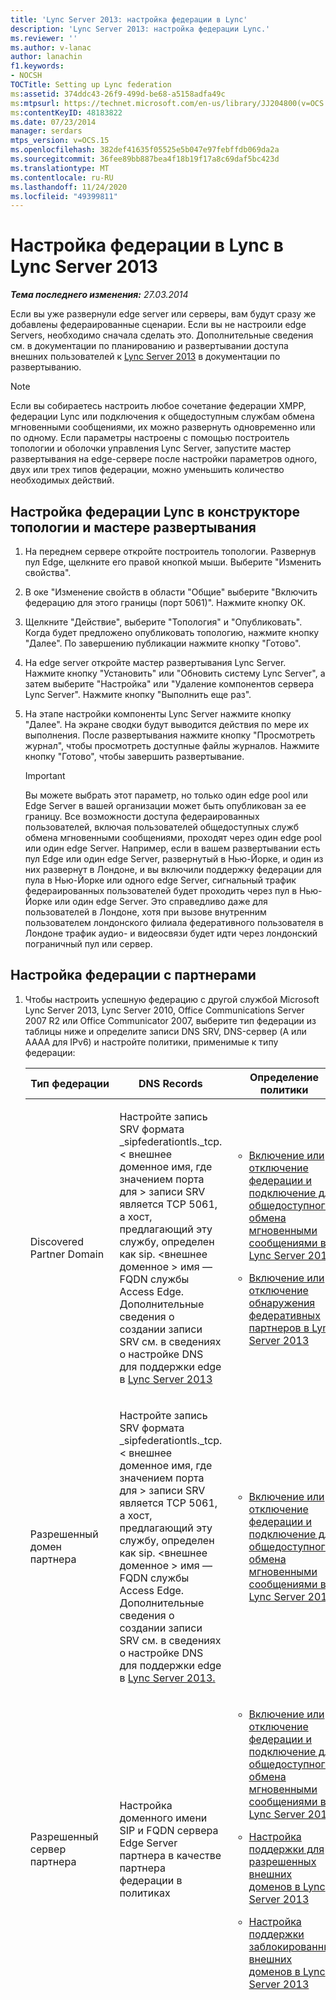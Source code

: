 ```yaml
---
title: 'Lync Server 2013: настройка федерации в Lync'
description: 'Lync Server 2013: настройка федерации Lync.'
ms.reviewer: ''
ms.author: v-lanac
author: lanachin
f1.keywords:
- NOCSH
TOCTitle: Setting up Lync federation
ms:assetid: 374ddc43-26f9-499d-be68-a5158adfa49c
ms:mtpsurl: https://technet.microsoft.com/en-us/library/JJ204800(v=OCS.15)
ms:contentKeyID: 48183822
ms.date: 07/23/2014
manager: serdars
mtps_version: v=OCS.15
ms.openlocfilehash: 382def41635f05525e5b047e97febffdb069da2a
ms.sourcegitcommit: 36fee89bb887bea4f18b19f17a8c69daf5bc423d
ms.translationtype: MT
ms.contentlocale: ru-RU
ms.lasthandoff: 11/24/2020
ms.locfileid: "49399811"
---
```

# <a name="setting-up-lync-federation-in-lync-server-2013"></a>Настройка федерации в Lync в Lync Server 2013

<div data-xmlns="http://www.w3.org/1999/xhtml">

<div class="topic" data-xmlns="http://www.w3.org/1999/xhtml" data-msxsl="urn:schemas-microsoft-com:xslt" data-cs="https://msdn.microsoft.com/">

<div data-asp="https://msdn2.microsoft.com/asp">



</div>

<div id="mainSection">

<div id="mainBody">

<span> </span>

_**Тема последнего изменения:** 27.03.2014_

Если вы уже развернули edge server или серверы, вам будут сразу же добавлены федераированные сценарии. Если вы не настроили edge Servers, необходимо сначала сделать это. Дополнительные сведения см. в документации по планированию и развертывании доступа внешних пользователей к [Lync Server 2013](lync-server-2013-deploying-external-user-access.md) в документации по развертыванию. [](lync-server-2013-planning-for-external-user-access.md)

<div>


> [!NOTE]  
> Если вы собираетесь настроить любое сочетание федерации XMPP, федерации Lync или подключения к общедоступным службам обмена мгновенными сообщениями, их можно развернуть одновременно или по одному. Если параметры настроены с помощью построитель топологии и оболочки управления Lync Server, запустите мастер развертывания на edge-сервере после настройки параметров одного, двух или трех типов федерации, можно уменьшить количество необходимых действий.



</div>

<div>

## <a name="setting-up-lync-federation-in-topology-builder-and-the-deployment-wizard"></a>Настройка федерации Lync в конструкторе топологии и мастере развертывания

1.  На переднем сервере откройте построитель топологии. Развернув пул Edge, щелкните его правой кнопкой мыши. Выберите "Изменить свойства".

2.  В оке "Изменение свойств в области "Общие" выберите "Включить федерацию для этого границы (порт 5061)". Нажмите кнопку ОК.

3.  Щелкните "Действие", выберите "Топология" и "Опубликовать". Когда будет предложено опубликовать топологию, нажмите кнопку "Далее". По завершению публикации нажмите кнопку "Готово".

4.  На edge server откройте мастер развертывания Lync Server. Нажмите кнопку "Установить" или "Обновить систему Lync Server", а затем выберите "Настройка" или "Удаление компонентов сервера Lync Server". Нажмите кнопку "Выполнить еще раз".

5.  На этапе настройки компоненты Lync Server нажмите кнопку "Далее". На экране сводки будут выводится действия по мере их выполнения. После развертывания нажмите кнопку "Просмотреть журнал", чтобы просмотреть доступные файлы журналов. Нажмите кнопку "Готово", чтобы завершить развертывание.
    
    <div>
    

    > [!IMPORTANT]  
    > Вы можете выбрать этот параметр, но только один edge pool или Edge Server в вашей организации может быть опубликован за ее границу. Все возможности доступа федераированных пользователей, включая пользователей общедоступных служб обмена мгновенными сообщениями, проходят через один edge pool или один edge Server. Например, если в вашем развертывании есть пул Edge или один edge Server, развернутый в Нью-Йорке, и один из них развернут в Лондоне, и вы включили поддержку федерации для пула в Нью-Йорке или одного edge Server, сигнальный трафик федераированных пользователей будет проходить через пул в Нью-Йорке или один edge Server. Это справедливо даже для пользователей в Лондоне, хотя при вызове внутренним пользователем лондонского филиала федеративного пользователя в Лондоне трафик аудио- и видеосвязи будет идти через лондонский пограничный пул или сервер.

    
    </div>

</div>

<div>

## <a name="configuring-federation-with-partners"></a>Настройка федерации с партнерами

1.  Чтобы настроить успешную федерацию с другой службой Microsoft Lync Server 2013, Lync Server 2010, Office Communications Server 2007 R2 или Office Communicator 2007, выберите тип федерации из таблицы ниже и определите записи DNS SRV, DNS-сервер (A или AAAA для IPv6) и настройте политики, применимые к типу федерации:
    
    
    <table>
    <colgroup>
    <col style="width: 25%" />
    <col style="width: 25%" />
    <col style="width: 25%" />
    <col style="width: 25%" />
    </colgroup>
    <thead>
    <tr class="header">
    <th>Тип федерации</th>
    <th>DNS Records</th>
    <th>Определение политики</th>
    <th>Notes</th>
    </tr>
    </thead>
    <tbody>
    <tr class="odd">
    <td><p>Discovered Partner Domain</p></td>
    <td><p>Настройте запись SRV формата _sipfederationtls._tcp. &lt; внешнее доменное имя, где значением порта для &gt; записи SRV является TCP 5061, а хост, предлагающий эту службу, определен как <strong></strong> sip. &lt;внешнее доменное &gt; имя — FQDN службы Access Edge. Дополнительные сведения о создании записи SRV см. в сведениях о настройке DNS для поддержки edge в <a href="lync-server-2013-configure-dns-for-edge-support.md">Lync Server 2013</a></p></td>
    <td><ul>
    <li><p><a href="lync-server-2013-enable-or-disable-federation-and-public-im-connectivity.md">Включение или отключение федерации и подключение для общедоступного обмена мгновенными сообщениями в Lync Server 2013</a></p></li>
    <li><p><a href="lync-server-2013-enable-or-disable-discovery-of-federation-partners.md">Включение или отключение обнаружения федеративных партнеров в Lync Server 2013</a></p></li>
    </ul></td>
    <td><p>В предыдущих версиях такой тип федерации назывался <strong>Open Enhanced Federation.</strong> Создание записи SRV является обязательной для этого типа федерации и позволяет другим партнерам обнаружить вашу федерацию.</p></td>
    </tr>
    <tr class="even">
    <td><p>Разрешенный домен партнера</p></td>
    <td><p>Настройте запись SRV формата _sipfederationtls._tcp. &lt; внешнее доменное имя, где значением порта для &gt; записи SRV является TCP 5061, а хост, предлагающий эту службу, определен как <strong></strong> sip. &lt;внешнее доменное &gt; имя — FQDN службы Access Edge. Дополнительные сведения о создании записи SRV см. в сведениях о настройке DNS для поддержки edge в <a href="lync-server-2013-configure-dns-for-edge-support.md">Lync Server 2013.</a></p></td>
    <td><ul>
    <li><p><a href="lync-server-2013-enable-or-disable-federation-and-public-im-connectivity.md">Включение или отключение федерации и подключение для общедоступного обмена мгновенными сообщениями в Lync Server 2013</a></p></li>
    </ul></td>
    <td><p>В предыдущих версиях такой тип федерации назывался <strong>расширенной федерацией.</strong> Создание записи SRV является необязательным для этого типа федерации и позволяет другим партнерам обнаружить вашу федерацию. Конечно же, это будет <strong>открытая</strong>расширенная федерация или <strong>обнаруженный домен партнера.</strong></p></td>
    </tr>
    <tr class="odd">
    <td><p>Разрешенный сервер партнера</p></td>
    <td><p>Настройка доменного имени SIP и FQDN сервера Edge Server партнера в качестве партнера федерации в политиках</p></td>
    <td><ul>
    <li><p><a href="lync-server-2013-enable-or-disable-federation-and-public-im-connectivity.md">Включение или отключение федерации и подключение для общедоступного обмена мгновенными сообщениями в Lync Server 2013</a></p></li>
    <li><p><a href="lync-server-2013-configure-support-for-allowed-external-domains.md">Настройка поддержки для разрешенных внешних доменов в Lync Server 2013</a></p></li>
    <li><p><a href="lync-server-2013-configure-support-for-blocked-external-domains.md">Настройка поддержки заблокированных внешних доменов в Lync Server 2013</a></p></li>
    </ul></td>
    <td><p>Этот тип федерации — это определение отношения "один к одному" и не позволяет обнаруживать других партнеров федерации. Все партнеры федерации настроены явным образом. В предыдущих версиях эта под названием "Прямая <strong>федерация"</strong></p></td>
    </tr>
    <tr class="even">
    <td><p>Поставщик услуг размещения и общедоступный поставщик услуг мгновенных услуг</p></td>
    <td><p>Для этого типа федерации не определены какие-либо особые требования К DNS</p></td>
    <td><ul>
    <li><p><a href="lync-server-2013-enable-or-disable-federation-and-public-im-connectivity.md">Включение или отключение федерации и подключение для общедоступного обмена мгновенными сообщениями в Lync Server 2013</a></p></li>
    <li><p><a href="lync-server-2013-create-or-edit-public-sip-federated-providers.md">Создание или изменение общедоступных федеративных поставщиков SIP в Lync Server 2013</a></p></li>
    <li><p><a href="lync-server-2013-create-or-edit-hosted-sip-federated-providers.md">Создание или изменение размещенных федеративных поставщиков SIP в Lync Server 2013</a></p></li>
    </ul></td>
    <td><p>Этот тип федерации определяет службы и поставщики услуг размещения, которые вы хотите настроить для пользователей. Обычно используется конфигурация для общедоступных поставщиков услуг мгновенных Windows Live Messenger, Yahoo! и AOL, а также поставщиков услуг размещения, таких как Lync Online и Microsoft 365</p>
    <div>

    > [!IMPORTANT]  
    > <UL>
    > <LI>
    > <P>С 1 сентября 2012 г. лицензия пользователя на подключение к общедоступным мгновенным службам Microsoft Lync (PIC USL) больше не доступна для приобретения для новых или продленных соглашений. Клиенты с активными лицензиями смогут продолжать федератуировать с yahoo! Messenger до даты отключения службы. Окончание жизненного срока для AOL и Yahoo! в июне 2014 г. было объявлено. Подробные сведения см. в поддержке подключения к общедоступным средствам обмена мгновенными сообщениями <A href="lync-server-2013-support-for-public-instant-messenger-connectivity.md">в Lync Server 2013.</A></P>
    > <LI>
    > <P>PIC USL — это лицензия на месячную подписку, которая требуется для Lync Server или Office Communications Server для федерации с Yahoo! Messenger. Возможность корпорации Майкрософт предоставлять эту службу была рассчитана на поддержку Yahoo! — соглашения, на основе которого она будет огорубиться.</P>
    > <LI>
    > <P>Lync — это мощный инструмент для связи между организациями и отдельными людьми по всему миру как никогда. Для федерации Windows Live Messenger не требуются дополнительные лицензии пользователя и устройства после cal Lync Standard. Федерация Skype будет добавлена в этот список, что позволит пользователям Lync звонить и звонить сотням миллионов людей.</P></LI></UL>


    </div></td>
    </tr>
    </tbody>
    </table>


2.  Определение и настройка необходимых записей DNS (A или AAAA для IPv6) и SRV DNS

3.  Определите и настройте любые политики с помощью панели управления Lync Server или с помощью диспетчерской оболочки Lync Server и соответствующих cmdlets. Подробные сведения о оболочке управления Lync Server см. в сведениях о федерации и внешнем доступе [в Lync Server 2013.](https://docs.microsoft.com/powershell/module/skype/)
    
    <div>
    

    > [!NOTE]  
    > В Lync Room System (LRS) не выдается кнопка присоединиться к собраниям, отправленным организаторами федерализированных партнеров Lync. Чтобы ссылка на собрание была отображаться в LRS, отправляя организация должна включить TNEF с помощью следующего cmdlet:<BR><BR><CODE>New-RemoteDomain -DomainName Contoso.com -Name Contoso</CODE><BR><CODE>Set-RemoteDomain -Identity Contoso -TNEFEnabled $true</CODE><BR>Обратите внимание, что это не особый LRS. В этом случае связи в Outlook и Lync также не будут показываться, так как свойства MAPI не переноситься, но в случае с Outlook пользователь может открыть приглашение на собрание и щелкнуть URL-адрес собрания. Если для TNEFEnabled заказано истинное в Exchange 2013, свойства MAPI не отключатся, включая OnlineMeetingExternalLink, и в напоминаниях будет показана кнопка "Присоединиться".

    
    </div>

</div>

<div>

## <a name="see-also"></a>См. также


[Планирование федерации SIP, XMPP и обмена общедоступными мгновенными сообщениями в Lync Server 2013](lync-server-2013-planning-for-sip-xmpp-federation-and-public-instant-messaging.md)  
[Управление федерацией и внешним доступом к Lync Server 2013](lync-server-2013-managing-federation-and-external-access-to-lync-server-2013.md)  
  

</div>

</div>

<span> </span>

</div>

</div>

</div>

